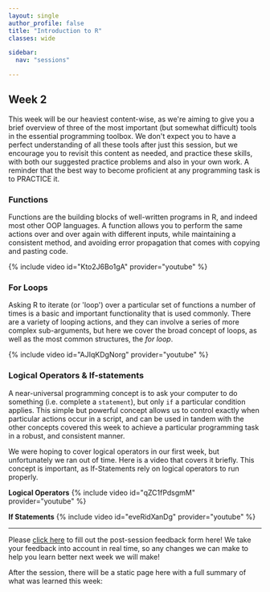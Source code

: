 ```yaml
---
layout: single
author_profile: false
title: "Introduction to R"
classes: wide

sidebar:
  nav: "sessions"

---
```


## Week 2

This week will be our heaviest content-wise, as we're aiming to give you a brief overview of three of the most important (but somewhat difficult) tools in the essential programming toolbox. We don't expect you to have a perfect understanding of all these tools after just this session, but we encourage you to revisit this content as needed, and practice these skills, with both our suggested practice problems and also in your own work. A reminder that the best way to become proficient at any programming task is to PRACTICE it.

### Functions

Functions are the building blocks of well-written programs in R, and indeed most other OOP languages. A function allows you to perform the same actions over and over again with different inputs, while maintaining a consistent method, and avoiding error propagation that comes with copying and pasting code.

{% include video id="Kto2J6Bo1gA" provider="youtube" %}

### For Loops

Asking R to iterate (or 'loop') over a particular set of functions a number of times is a basic and important functionality that is used commonly. There are a variety of looping actions, and they can involve a series of more complex sub-arguments, but here we cover the broad concept of loops, as well as the most common structures, the *for loop*.

{% include video id="AJIqKDgNorg" provider="youtube" %}

### Logical Operators & If-statements

A near-universal programming concept is to ask your computer to do something (i.e. complete a `statement`), but only `if` a particular condition applies. This simple but powerful concept allows us to control exactly when particular actions occur in a script, and can be used in tandem with the other concepts covered this week to achieve a particular programming task in a robust, and consistent manner.

We were hoping to cover logical operators in our first week, but unfortunately we ran out of time. Here is a video that covers it briefly. This concept is important, as If-Statements rely on logical operators to run properly.

**Logical Operators**
{% include video id="qZC1fPdsgmM" provider="youtube" %}

**If Statements**
{% include video id="eveRidXanDg" provider="youtube" %}

--------------------------------------------------------------------------------

Please [click here](https://forms.gle/gqqyGk2bk55mF54N9) to fill out the post-session feedback form here! We take your feedback into account in real time, so any changes we can make to help you learn better next week we will make!


After the session, there will be a static page here with a full summary of what was learned this week:
